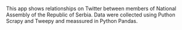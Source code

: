 This app shows relationships on Twitter between members of National Assembly of the Republic of Serbia.
Data were collected using Puthon Scrapy and Tweepy and meassured in Python Pandas. 
